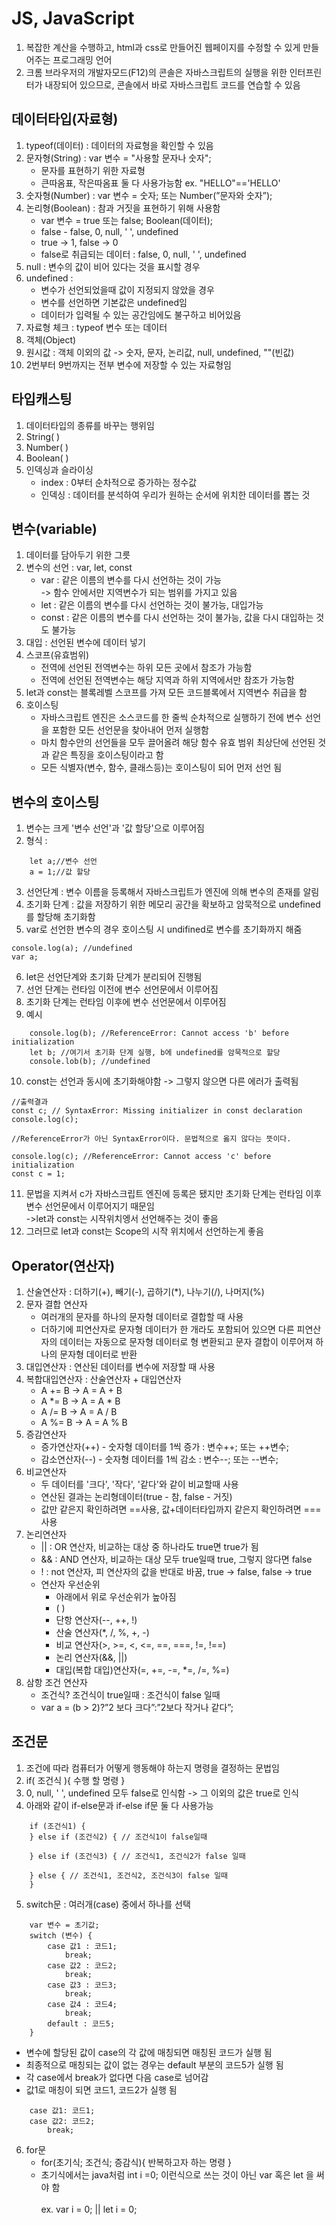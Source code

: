 # JS, JavaScript

1. 복잡한 계산을 수행하고, html과 css로 만들어진 웹페이지를 수정할 수 있게 만들어주는 프로그래밍 언어
2. 크롬 브라우저의 개발자모드(F12)의 콘솔은 자바스크립트의 실행을 위한 인터프린터가 내장되어 있으므로, 콘솔에서 바로 자바스크립트 코드를 연습할 수 있음

## 데이터타입(자료형)

1. typeof(데이터) : 데이터의 자료형을 확인할 수 있음
2. 문자형(String) : var 변수 = "사용할 문자나 숫자";
    - 문자를 표현하기 위한 자료형
    - 큰따옴표, 작은따옴표 둘 다 사용가능함 ex. "HELLO"=='HELLO'
3. 숫자형(Number) : var 변수 = 숫자; 또는 Number(”문자와 숫자”);
4. 논리형(Boolean) : 참과 거짓을 표현하기 위해 사용함
    - var 변수 = true 또는 false; Boolean(데이터);
    - false - false, 0, null, ' ', undefined
    - true -> 1, false -> 0
    - false로 취급되는 데이터 : false, 0, null, ' ', undefined
5. null : 변수의 값이 비어 있다는 것을 표시할 경우
6. undefined :
    - 변수가 선언되었을때 값이 지정되지 않았을 경우
    - 변수를 선언하면 기본값은 undefined임
    - 데이터가 입력될 수 있는 공간임에도 불구하고 비어있음
7. 자료형 체크 : typeof 변수 또는 데이터
8. 객체(Object)
9. 원시값 : 객체 이외의 값 -> 숫자, 문자, 논리값, null, undefined, ""(빈값)
10. 2번부터 9번까지는 전부 변수에 저장할 수 있는 자료형임

## 타입캐스팅

1. 데이터타입의 종류를 바꾸는 행위임
2. String( )
3. Number( )
4. Boolean( )
5. 인덱싱과 슬라이싱
    - index : 0부터 순차적으로 증가하는 정수값
    - 인덱싱 : 데이터를 분석하여 우리가 원하는 순서에 위치한 데이터를 뽑는 것

## 변수(variable)

1. 데이터를 담아두기 위한 그릇
2. 변수의 선언 : var, let, const
    - var : 같은 이름의 변수를 다시 선언하는 것이 가능
    <br>-> 함수 안에서만 지역변수가 되는 범위를 가지고 있음
    - let : 같은 이름의 변수를 다시 선언하는 것이 불가능, 대입가능
    - const : 같은 이름의 변수를 다시 선언하는 것이 불가능, 값을 다시 대입하는 것도 불가능
3. 대입 : 선언된 변수에 데이터 넣기
4. 스코프(유효범위)
    - 전역에 선언된 전역변수는 하위 모든 곳에서 참조가 가능함
    - 전역에 선언된 전역변수는 해당 지역과 하위 지역에서만 참조가 가능함
5. let과 const는 블록레벨 스코프를 가져 모든 코드블록에서 지역변수 취급을 함
6. 호이스팅
    - 자바스크립트 엔진은 소스코드를 한 줄씩 순차적으로 실행하기 전에 변수 선언을 포함한 모든 선언문을 찾아내어 먼저 실행함
    - 마치 함수안의 선언들을 모두 끌어올려 해당 함수 유효 범위 최상단에 선언된 것과 같은 특징을 호이스팅이라고 함
    - 모든 식별자(변수, 함수, 클래스등)는 호이스팅이 되어 먼저 선언 됨

## 변수의 호이스팅

1. 변수는 크게 '변수 선언'과 '값 할당'으로 이루어짐
2. 형식 : 
```JS
    let a;//변수 선언
	a = 1;//값 할당
```
3. 선언단계 : 변수 이름을 등록해서 자바스크립트가 엔진에 의해 변수의 존재를 알림
4. 초기화 단계 : 값을 저장하기 위한 메모리 공간을 확보하고 암묵적으로 undefined를 할당해 초기화함
5. var로 선언한 변수의 경우 호이스팅 시 undifined로 변수를 초기화까지 해줌
```JS
console.log(a); //undefined
var a;
```
6. let은 선언단계와 초기화 단계가 분리되어 진행됨
7. 선언 단계는 런타임 이전에 변수 선언문에서 이루어짐
8. 초기화 단계는 런타임 이후에 변수 선언문에서 이루어짐
9. 예시
```JS
	console.log(b); //ReferenceError: Cannot access 'b' before initialization
	let b; //여기서 초기화 단계 실행, b에 undefined를 암묵적으로 할당
	console.lob(b); //undefined
```
10. const는 선언과 동시에 초기화해야함 -> 그렇지 않으면 다른 에러가 출력됨
```JS
//출력결과
const c; // SyntaxError: Missing initializer in const declaration
console.log(c);

//ReferenceError가 아닌 SyntaxError이다. 문법적으로 옳지 않다는 뜻이다.

console.log(c); //ReferenceError: Cannot access 'c' before initialization
const c = 1;
```
11. 문법을 지켜서 c가 자바스크립트 엔진에 등록은 됐지만 초기화 단계는 런타임 이후 변수 선언문에서 이루어지기 때문임
<br>->let과 const는 시작위치엥서 선언해주는 것이 좋음
12. 그러므로 let과 const는 Scope의 시작 위치에서 선언하는게 좋음

## Operator(연산자)

1. 산술연산자 : 더하기(+), 빼기(-), 곱하기(*), 나누기(/), 나머지(%)
2. 문자 결합 연산자
    - 여러개의 문자를 하나의 문자형 데이터로 결합할 때 사용
    - 더하기에 피연산자로 문자형 데이터가 한 개라도 포함되어 있으면 다른 피연산자의 데이터는 자동으로 문자형 데이터로 형 변환되고 문자 결합이 이루어져 하나의 문자형 데이터로 반환
3. 대입연산자 : 연산된 데이터를 변수에 저장할 때 사용
4. 복합대입연산자 : 산술연산자 + 대입연산자
    - A += B	-> A = A + B
    - A *= B	-> A = A * B
    - A /= B	-> A = A / B
    - A %= B	-> A = A % B
5. 증감연산자
    - 증가연산자(++) - 숫자형 데이터를 1씩 증가 : 변수++; 또는 ++변수;
    - 감소연산자(--) - 숫자형 데이터를 1씩 감소 : 변수--; 또는 --변수;
6. 비교연산자
    - 두 데이터를 '크다', '작다', '같다'와 같이 비교할때 사용
    - 연산된 결과는 논리형데이터(true - 참, false - 거짓)
    - 값만 같은지 확인하려면 ==사용, 값+데이터타입까지 같은지 확인하려면 ===사용
7. 논리연산자
    - || : OR 연산자, 비교하는 대상 중 하나라도 true면 true가 됨
    - && : AND 연산자, 비교하는 대상 모두 true일때 true, 그렇지 않다면 false
    - ! : not 연산자, 피 연산자의 값을 반대로 바꿈, true -> false, false -> true
    - 연산자 우선순위
        - 아래에서 위로 우선순위가 높아짐
        - ( )
        - 단항 연산자(--, ++, !)
        - 산술 연산자(*, /, %, +, -)
        - 비교 연산자(>, >=, <, <=, ==, ===, !=, !==)
        - 논리 연산자(&&, ||)
        - 대입(복합 대입)연산자(=, +=, -=, *=, /=, %=)
8. 삼항 조건 연산자
    - 조건식? 조건식이 true일때 : 조건식이 false 일때
    - var a = (b > 2)?”2 보다 크다”:”2보다 작거나 같다”;

## 조건문

1. 조건에 따라 컴퓨터가 어떻게 행동해야 하는지 명령을 결정하는 문법임
2. if( 조건식 ){ 수행 할 명령 }
3. 0, null, ' ', undefined 모두 false로 인식함 -> 그 이외의 값은 true로 인식
4. 아래와 같이 if-else문과 if-else if문 둘 다 사용가능
```JS
	if (조건식1) {
	} else if (조건식2) { // 조건식1이 false일때 
	
	} else if (조건식3) { // 조건식1, 조건식2가 false 일때
 
	} else { // 조건식1, 조건식2, 조건식3이 false 일때 
	}
```
5. switch문 : 여러개(case) 중에서 하나를 선택
```JS
	var 변수 = 초기값;
	switch (변수) {
		case 값1 : 코드1;
			break;
		case 값2 : 코드2;
			break;
		case 값3 : 코드3;
			break;
		case 값4 : 코드4;
			break;
		default : 코드5;	
    }
```

- 변수에 할당된 값이 case의 각 값에 매칭되면 매칭된 코드가 실행 됨
- 최종적으로 매칭되는 값이 없는 경우는 default 부분의 코드5가 실행 됨
- 각 case에서 break가 없다면 다음 case로 넘어감
- 값1로 매칭이 되면 코드1, 코드2가 실행 됨
```JS
	case 값1: 코드1; 
	case 값2: 코드2;
		break;
```
6. for문
    - for(초기식; 조건식; 증감식){ 반복하고자 하는 명령 }
    - 초기식에서는 java처럼 int i =0; 이런식으로 쓰는 것이 아닌 var 혹은 let 을 써야 함	
    <br>ex. var i = 0; || let i = 0;

